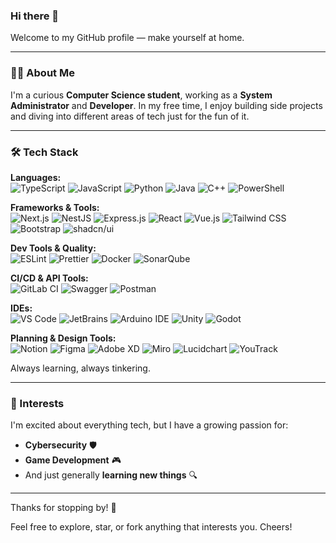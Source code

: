 ### Hi there 👋

Welcome to my GitHub profile — make yourself at home.

---

### 🧑‍💻 About Me
I'm a curious **Computer Science student**, working as a **System Administrator** and **Developer**. In my free time, I enjoy building side projects and diving into different areas of tech just for the fun of it.

---

### 🛠️ Tech Stack
**Languages:**  
![TypeScript](https://img.shields.io/badge/-TypeScript-3178C6?style=flat&logo=typescript&logoColor=white)
![JavaScript](https://img.shields.io/badge/-JavaScript-F7DF1E?style=flat&logo=javascript&logoColor=black)
![Python](https://img.shields.io/badge/-Python-3776AB?style=flat&logo=python&logoColor=white)
![Java](https://img.shields.io/badge/-Java-007396?style=flat&logo=java&logoColor=white)
![C++](https://img.shields.io/badge/-C++-00599C?style=flat&logo=c%2B%2B&logoColor=white)
![PowerShell](https://img.shields.io/badge/-PowerShell-5391FE?style=flat&logo=powershell&logoColor=white)

**Frameworks & Tools:**  
![Next.js](https://img.shields.io/badge/-Next.js-000000?style=flat&logo=next.js&logoColor=white)
![NestJS](https://img.shields.io/badge/-NestJS-E0234E?style=flat&logo=nestjs&logoColor=white)
![Express.js](https://img.shields.io/badge/-Express.js-000000?style=flat&logo=express&logoColor=white)
![React](https://img.shields.io/badge/-React-61DAFB?style=flat&logo=react&logoColor=black)
![Vue.js](https://img.shields.io/badge/-Vue.js-4FC08D?style=flat&logo=vue.js&logoColor=white)
![Tailwind CSS](https://img.shields.io/badge/-Tailwind%20CSS-38B2AC?style=flat&logo=tailwind-css&logoColor=white)
![Bootstrap](https://img.shields.io/badge/-Bootstrap-7952B3?style=flat&logo=bootstrap&logoColor=white)
![shadcn/ui](https://img.shields.io/badge/-shadcn/ui-000000?style=flat&logo=vercel&logoColor=white)

**Dev Tools & Quality:**  
![ESLint](https://img.shields.io/badge/-ESLint-4B32C3?style=flat&logo=eslint&logoColor=white)
![Prettier](https://img.shields.io/badge/-Prettier-F7B93E?style=flat&logo=prettier&logoColor=black)
![Docker](https://img.shields.io/badge/-Docker-2496ED?style=flat&logo=docker&logoColor=white)
![SonarQube](https://img.shields.io/badge/-SonarQube-4E9BCD?style=flat&logo=sonarqube&logoColor=white)

**CI/CD & API Tools:**  
![GitLab CI](https://img.shields.io/badge/-GitLab%20CI-FC6D26?style=flat&logo=gitlab&logoColor=white)
![Swagger](https://img.shields.io/badge/-Swagger-85EA2D?style=flat&logo=swagger&logoColor=black)
![Postman](https://img.shields.io/badge/-Postman-FF6C37?style=flat&logo=postman&logoColor=white)

**IDEs:**  
![VS Code](https://img.shields.io/badge/-Visual%20Studio%20Code-007ACC?style=flat&logo=visual-studio-code&logoColor=white)
![JetBrains](https://img.shields.io/badge/-JetBrains-000000?style=flat&logo=jetbrains&logoColor=white)
![Arduino IDE](https://img.shields.io/badge/-Arduino%20IDE-00979D?style=flat&logo=arduino&logoColor=white)
![Unity](https://img.shields.io/badge/-Unity-000000?style=flat&logo=unity&logoColor=white)
![Godot](https://img.shields.io/badge/-Godot-478CBF?style=flat&logo=godot-engine&logoColor=white)

**Planning & Design Tools:**  
![Notion](https://img.shields.io/badge/-Notion-000000?style=flat&logo=notion&logoColor=white)
![Figma](https://img.shields.io/badge/-Figma-F24E1E?style=flat&logo=figma&logoColor=white)
![Adobe XD](https://img.shields.io/badge/-Adobe%20XD-FF61F6?style=flat&logo=adobexd&logoColor=white)
![Miro](https://img.shields.io/badge/-Miro-050038?style=flat&logo=miro&logoColor=white)
![Lucidchart](https://img.shields.io/badge/-Lucidchart-FA7303?style=flat&logo=lucidchart&logoColor=white)
![YouTrack](https://img.shields.io/badge/-YouTrack-000000?style=flat&logo=youtrack&logoColor=white)

Always learning, always tinkering.

---

### 🌱 Interests
I'm excited about everything tech, but I have a growing passion for:
- **Cybersecurity** 🛡️
- **Game Development** 🎮
- And just generally **learning new things** 🔍

---
<!--
### 📊 GitHub Stats
![GitHub Stats](https://github-readme-stats.vercel.app/api?username=your-github-username&show_icons=true&theme=default)

![Top Languages](https://github-readme-stats.vercel.app/api/top-langs/?username=your-github-username&layout=compact)

> ⚠️ Replace `your-github-username` with your actual GitHub username to activate the stats.

---
-
### 🚧 Projects
Coming soon... stay tuned!

---
-->
Thanks for stopping by! 🚀

Feel free to explore, star, or fork anything that interests you. Cheers!

<!--
**akuumaa/akuumaa** is a ✨ _special_ ✨ repository because its `README.md` (this file) appears on your GitHub profile.

Here are some ideas to get you started:

- 🔭 I’m currently working on ...
- 🌱 I’m currently learning ...
- 👯 I’m looking to collaborate on ...
- 🤔 I’m looking for help with ...
- 💬 Ask me about ...
- 📫 How to reach me: ...
- 😄 Pronouns: ...
- ⚡ Fun fact: ...
-->
